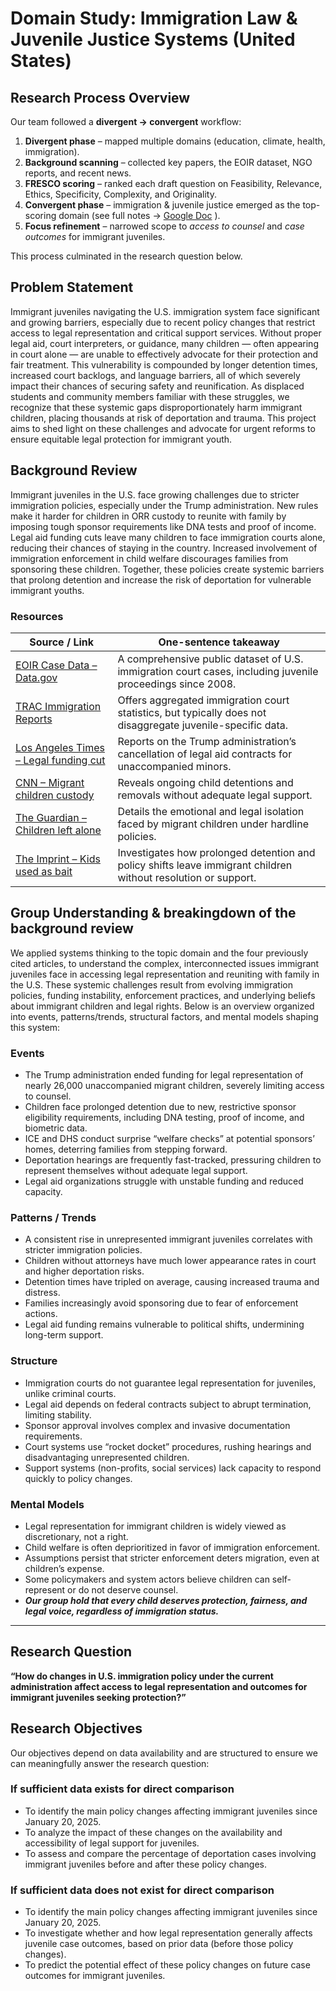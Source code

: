 # Domain Study: Immigration Law & Juvenile Justice Systems (United States)

## Research Process Overview

Our team followed a **divergent → convergent** workflow:

1. **Divergent phase** –
mapped multiple domains (education, climate, health, immigration).  
2. **Background scanning** –
collected key papers, the EOIR dataset, NGO reports, and recent news.  
3. **FRESCO scoring** –
ranked each draft question on
Feasibility, Relevance, Ethics, Specificity, Complexity, and Originality.  
4. **Convergent phase** –
immigration & juvenile justice emerged as the top-scoring domain
(see full notes →
[Google Doc](https://docs.google.com/document/d/1Wo8sHQ3FvOEXaQ5oRqN3xzSI-P6H3Mz-ySBnWYSa9dc/edit?usp=sharing)
).
5. **Focus refinement** –
narrowed scope to *access to counsel* and *case outcomes* for immigrant juveniles.

This process culminated in the research question below.

## Problem Statement
> <!-- One concise paragraph describing the real-world problems as you 
> (or someone you know) experienced it.  
> Explain who is affected and why it matters. -->
Immigrant juveniles navigating the U.S. immigration system face significant
and growing barriers, especially due to recent policy changes that
restrict access to legal representation and critical support services. Without
proper legal aid, court interpreters, or guidance, many children — often appearing
in court alone — are unable to effectively advocate for their protection and fair
treatment. This vulnerability is compounded by longer detention times, increased
court backlogs, and language barriers, all of which severely impact their
chances of securing safety and reunification. As displaced students and
community members familiar with these struggles, we recognize that these
systemic gaps disproportionately harm immigrant children, placing thousands at
risk of deportation and trauma. This project aims to shed light on these
challenges and advocate for urgent reforms to ensure equitable legal protection
for immigrant youth.

## Background Review

Immigrant juveniles in the U.S. face growing challenges
due to stricter immigration policies, especially under the Trump administration.
New rules make it harder for children in ORR custody to reunite with family
by imposing tough sponsor requirements like DNA tests and proof of income.
Legal aid funding cuts leave many children to face immigration courts alone,
reducing their chances of staying in the country. Increased involvement
of immigration enforcement in child welfare discourages families
from sponsoring these children. Together, these policies create
systemic barriers that prolong detention and increase the risk of deportation
for vulnerable immigrant youths.

### Resources

| Source / Link | One-sentence takeaway |
|---------------|-----------------------|
| [EOIR Case Data – Data.gov](https://catalog.data.gov/dataset/eoir-case-data) | A comprehensive public dataset of U.S. immigration court cases, including juvenile proceedings since 2008. |
| [TRAC Immigration Reports](https://trac.syr.edu/immigration/) | Offers aggregated immigration court statistics, but typically does not disaggregate juvenile-specific data. |
| [Los Angeles Times – Legal funding cut](https://www.latimes.com/california/story/2025-03-21/migrant-children-legal-funding-trump) | Reports on the Trump administration’s cancellation of legal aid contracts for unaccompanied minors. |
| [CNN – Migrant children custody](https://www.cnn.com/2025/06/04/politics/migrant-children-families-government-custody) | Reveals ongoing child detentions and removals without adequate legal support. |
| [The Guardian – Children left alone](https://www.theguardian.com/us-news/ng-interactive/2025/jun/05/trumps-immigration-children-unaccompanied-minors) | Details the emotional and legal isolation faced by migrant children under hardline policies. |
| [The Imprint – Kids used as bait](https://imprintnews.org/top-stories/the-children-are-being-used-as-bait/261090) | Investigates how prolonged detention and policy shifts leave immigrant children without resolution or support. |

## Group Understanding & breakingdown of the background review

We applied systems thinking to the topic domain and the four previously
cited articles, to understand the complex, interconnected issues
immigrant juveniles face in accessing legal representation and reuniting
with family in the U.S. These systemic challenges result
from evolving immigration policies, funding instability, enforcement practices,
and underlying beliefs about immigrant children and legal rights.
Below is an overview organized into events, patterns/trends, structural factors,
and mental models shaping this system:

### Events  

- The Trump administration ended funding for legal representation
of nearly 26,000 unaccompanied migrant children, severely limiting access
to counsel.  
- Children face prolonged detention due to new, restrictive sponsor eligibility
requirements, including DNA testing, proof of income, and biometric data.  
- ICE and DHS conduct surprise “welfare checks” at potential sponsors’ homes,
deterring families from stepping forward.  
- Deportation hearings are frequently fast-tracked, pressuring children
to represent themselves without adequate legal support.  
- Legal aid organizations struggle with unstable funding and reduced capacity.  

### Patterns / Trends  

- A consistent rise in unrepresented immigrant juveniles correlates with stricter
immigration policies.  
- Children without attorneys have much lower appearance rates in court
and higher deportation risks.  
- Detention times have tripled on average, causing increased trauma and distress.
- Families increasingly avoid sponsoring due to fear of enforcement actions.  
- Legal aid funding remains vulnerable to political shifts,
undermining long-term support.  

### Structure  

- Immigration courts do not guarantee legal representation for juveniles,
unlike criminal courts.  
- Legal aid depends on federal contracts subject to abrupt termination,
limiting stability.  
- Sponsor approval involves complex and invasive documentation requirements.  
- Court systems use “rocket docket” procedures, rushing hearings
and disadvantaging unrepresented children.  
- Support systems (non-profits, social services) lack capacity to respond quickly
to policy changes.  

### Mental Models  

- Legal representation for immigrant children is widely viewed as discretionary,
not a right.  
- Child welfare is often deprioritized in favor of immigration enforcement.  
- Assumptions persist that stricter enforcement deters migration,
even at children’s expense.  
- Some policymakers and system actors believe children can self-represent
or do not deserve counsel.  
- ***Our group hold that every child deserves protection,
fairness, and legal voice, regardless of immigration status.***

---

> <!-- Explain—in your own words—how the domain
> works and where the pain points are.  
> You can embed a diagram, bullet causal loops, or add a short narrative -->

## Research Question

**“How do changes in U.S. immigration policy under the current administration
affect access to legal representation and outcomes
for immigrant juveniles seeking protection?”**

## Research Objectives  

Our objectives depend on data availability and are structured
to ensure we can meaningfully answer the research question:  

### If sufficient data exists for direct comparison

- To identify the main policy changes affecting immigrant juveniles
since January 20, 2025.  
- To analyze the impact of these changes on the availability
and accessibility of legal support for juveniles.  
- To assess and compare the percentage of deportation cases
involving immigrant juveniles before and after these policy changes.  

### If sufficient data does not exist for direct comparison

- To identify the main policy changes affecting immigrant juveniles
since January 20, 2025.
- To investigate whether and how legal representation generally
affects juvenile case outcomes, based on prior data (before those policy changes).
- To predict the potential effect of these policy changes
on future case outcomes for immigrant juveniles.  
